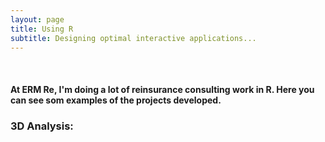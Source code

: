 ```yaml
---
layout: page
title: Using R
subtitle: Designing optimal interactive applications...
---
```


 <br>
 
#### At ERM Re, I'm doing a lot of reinsurance consulting work in **R**. Here you can see som examples of the projects developed.

### 3D Analysis:
